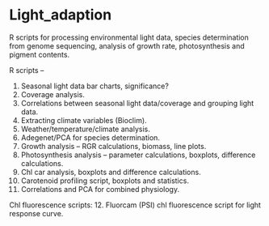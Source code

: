 # Light_adaption
R scripts for processing environmental light data, species determination from genome sequencing, analysis of growth rate, photosynthesis and pigment contents.

R scripts – 
1.	Seasonal light data bar charts, significance? 
2.	Coverage analysis.
3.	Correlations between seasonal light data/coverage and grouping light data.
4.	Extracting climate variables (Bioclim).
5.	Weather/temperature/climate analysis.
6.	Adegenet/PCA for species determination.  
7.	Growth analysis – RGR calculations, biomass, line plots.
8.	Photosynthesis analysis – parameter calculations, boxplots, difference calculations.
9.	Chl car analysis, boxplots and difference calculations.
10.	Carotenoid profiling script, boxplots and statistics.
11.	Correlations and PCA for combined physiology.
    
Chl fluorescence scripts:
12.	Fluorcam (PSI) chl fluorescence script for light response curve.
